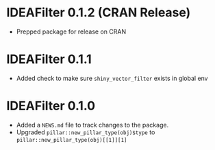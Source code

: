 # IDEAFilter 0.1.2 (CRAN Release)

* Prepped package for release on CRAN

# IDEAFilter 0.1.1

* Added check to make sure `shiny_vector_filter` exists in global env

# IDEAFilter 0.1.0

* Added a `NEWS.md` file to track changes to the package.
* Upgraded `pillar::new_pillar_type(obj)$type` to `pillar::new_pillar_type(obj)[[1]][1]`
